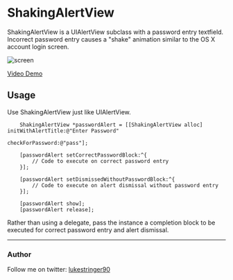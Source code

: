 ShakingAlertView
===================

ShakingAlertView is a UIAlertView subclass with a password entry textfield. Incorrect password entry causes a "shake" animation similar to the OS X account login screen.

![screen](https://github.com/stringer630/ShakingAlertView/blob/master/screens/screen0.png?raw=true)

[Video Demo](https://github.com/stringer630/ShakingAlertView/blob/master/screens/video_demo.mov?raw=true)

## Usage

Use ShakingAlertView just like UIAlertView.

```
    ShakingAlertView *passwordAlert = [[ShakingAlertView alloc] initWithAlertTitle:@"Enter Password"
                                                                        checkForPassword:@"pass"];
    
    [passwordAlert setCorrectPasswordBlock:^{
        // Code to execute on correct password entry
    }];
    
    [passwordAlert setDismissedWithoutPasswordBlock:^{
        // Code to execute on alert dismissal without password entry
    }];
    
    [passwordAlert show];
    [passwordAlert release];
```

Rather than using a delegate, pass the instance a completion block to be executed for correct password entry and alert dismissal.

---

### Author

Follow me on twitter: [lukestringer90](twitter.com/lukestringer90)